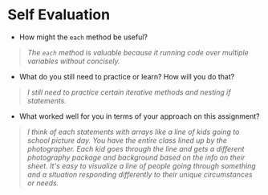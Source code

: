 # Self Evaluation

- How might the `each` method be useful?

>*The `each` method is valuable because it running code over multiple variables without concisely.*

- What do you still need to practice or learn? How will you do that?

>*I still need to practice certain iterative methods and nesting if statements.*

- What worked well for you in terms of your approach on this
assignment?

>*I think of each statements with arrays like a line of kids going to school picture day. You have the entire class lined up by the photographer. Each kid goes through the line and gets a different photography package and background based on the info on their sheet. It's easy to visualize a line of people going through something and a situation responding differently to their unique circumstances or needs.*